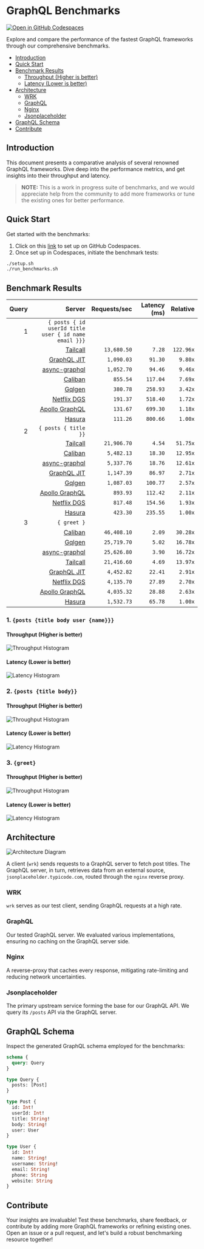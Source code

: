 # GraphQL Benchmarks <!-- omit from toc -->

[![Open in GitHub Codespaces](https://github.com/codespaces/badge.svg)](https://codespaces.new/tailcallhq/graphql-benchmarks)

Explore and compare the performance of the fastest GraphQL frameworks through our comprehensive benchmarks.

- [Introduction](#introduction)
- [Quick Start](#quick-start)
- [Benchmark Results](#benchmark-results)
  - [Throughput (Higher is better)](#throughput-higher-is-better)
  - [Latency (Lower is better)](#latency-lower-is-better)
- [Architecture](#architecture)
  - [WRK](#wrk)
  - [GraphQL](#graphql)
  - [Nginx](#nginx)
  - [Jsonplaceholder](#jsonplaceholder)
- [GraphQL Schema](#graphql-schema)
- [Contribute](#contribute)

[Tailcall]: https://github.com/tailcallhq/tailcall
[Gqlgen]: https://github.com/99designs/gqlgen
[Apollo GraphQL]: https://github.com/apollographql/apollo-server
[Netflix DGS]: https://github.com/netflix/dgs-framework
[Caliban]: https://github.com/ghostdogpr/caliban
[async-graphql]: https://github.com/async-graphql/async-graphql
[Hasura]: https://github.com/hasura/graphql-engine
[GraphQL JIT]: https://github.com/zalando-incubator/graphql-jit

## Introduction

This document presents a comparative analysis of several renowned GraphQL frameworks. Dive deep into the performance metrics, and get insights into their throughput and latency.

> **NOTE:** This is a work in progress suite of benchmarks, and we would appreciate help from the community to add more frameworks or tune the existing ones for better performance.

## Quick Start

Get started with the benchmarks:

1. Click on this [link](https://codespaces.new/tailcallhq/graphql-benchmarks) to set up on GitHub Codespaces.
2. Once set up in Codespaces, initiate the benchmark tests:

```bash
./setup.sh
./run_benchmarks.sh
```

## Benchmark Results

<!-- PERFORMANCE_RESULTS_START -->

| Query | Server | Requests/sec | Latency (ms) | Relative |
|-------:|--------:|--------------:|--------------:|---------:|
| 1 | `{ posts { id userId title user { id name email }}}` |
|| [Tailcall] | `13,680.50` | `7.28` | `122.96x` |
|| [GraphQL JIT] | `1,090.03` | `91.30` | `9.80x` |
|| [async-graphql] | `1,052.70` | `94.46` | `9.46x` |
|| [Caliban] | `855.54` | `117.04` | `7.69x` |
|| [Gqlgen] | `380.78` | `258.93` | `3.42x` |
|| [Netflix DGS] | `191.37` | `518.40` | `1.72x` |
|| [Apollo GraphQL] | `131.67` | `699.30` | `1.18x` |
|| [Hasura] | `111.26` | `800.66` | `1.00x` |
| 2 | `{ posts { title }}` |
|| [Tailcall] | `21,906.70` | `4.54` | `51.75x` |
|| [Caliban] | `5,482.13` | `18.30` | `12.95x` |
|| [async-graphql] | `5,337.76` | `18.76` | `12.61x` |
|| [GraphQL JIT] | `1,147.39` | `86.97` | `2.71x` |
|| [Gqlgen] | `1,087.03` | `100.77` | `2.57x` |
|| [Apollo GraphQL] | `893.93` | `112.42` | `2.11x` |
|| [Netflix DGS] | `817.48` | `154.56` | `1.93x` |
|| [Hasura] | `423.30` | `235.55` | `1.00x` |
| 3 | `{ greet }` |
|| [Caliban] | `46,408.10` | `2.09` | `30.28x` |
|| [Gqlgen] | `25,719.70` | `5.02` | `16.78x` |
|| [async-graphql] | `25,626.80` | `3.90` | `16.72x` |
|| [Tailcall] | `21,416.60` | `4.69` | `13.97x` |
|| [GraphQL JIT] | `4,452.82` | `22.41` | `2.91x` |
|| [Netflix DGS] | `4,135.70` | `27.89` | `2.70x` |
|| [Apollo GraphQL] | `4,035.32` | `28.88` | `2.63x` |
|| [Hasura] | `1,532.73` | `65.78` | `1.00x` |

<!-- PERFORMANCE_RESULTS_END -->



### 1. `{posts {title body user {name}}}`
#### Throughput (Higher is better)

![Throughput Histogram](assets/req_sec_histogram1.png)

#### Latency (Lower is better)

![Latency Histogram](assets/latency_histogram1.png)

### 2. `{posts {title body}}`
#### Throughput (Higher is better)

![Throughput Histogram](assets/req_sec_histogram2.png)

#### Latency (Lower is better)

![Latency Histogram](assets/latency_histogram2.png)

### 3. `{greet}`
#### Throughput (Higher is better)

![Throughput Histogram](assets/req_sec_histogram3.png)

#### Latency (Lower is better)

![Latency Histogram](assets/latency_histogram3.png)

## Architecture

![Architecture Diagram](assets/architecture.png)

A client (`wrk`) sends requests to a GraphQL server to fetch post titles. The GraphQL server, in turn, retrieves data from an external source, `jsonplaceholder.typicode.com`, routed through the `nginx` reverse proxy.

### WRK

`wrk` serves as our test client, sending GraphQL requests at a high rate.

### GraphQL

Our tested GraphQL server. We evaluated various implementations, ensuring no caching on the GraphQL server side.

### Nginx

A reverse-proxy that caches every response, mitigating rate-limiting and reducing network uncertainties.

### Jsonplaceholder

The primary upstream service forming the base for our GraphQL API. We query its `/posts` API via the GraphQL server.

## GraphQL Schema

Inspect the generated GraphQL schema employed for the benchmarks:

```graphql
schema {
  query: Query
}

type Query {
  posts: [Post]
}

type Post {
  id: Int!
  userId: Int!
  title: String!
  body: String!
  user: User
}

type User {
  id: Int!
  name: String!
  username: String!
  email: String!
  phone: String
  website: String
}
```

## Contribute

Your insights are invaluable! Test these benchmarks, share feedback, or contribute by adding more GraphQL frameworks or refining existing ones. Open an issue or a pull request, and let's build a robust benchmarking resource together!
